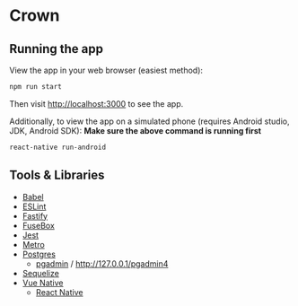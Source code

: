 # Crown

## Running the app

View the app in your web browser (easiest method):

```bash
npm run start
```

Then visit <http://localhost:3000> to see the app.

Additionally, to view the app on a simulated phone (requires Android studio, JDK, Android SDK):
**Make sure the above command is running first**

```bash
react-native run-android
```

## Tools & Libraries

- [Babel](https://babeljs.io/)
- [ESLint](https://eslint.org/)
- [Fastify](https://www.fastify.io/)
- [FuseBox](https://fuse-box.org/)
- [Jest](https://jestjs.io/en/)
- [Metro](https://facebook.github.io/metro/)
- [Postgres](https://node-postgres.com/)
  - [pgadmin](https://www.pgadmin.org/) / <http://127.0.0.1/pgadmin4>
- [Sequelize](https://sequelize.org/master/)
- [Vue Native](https://vue-native.io/)
  - [React Native](https://reactnative.dev/)
